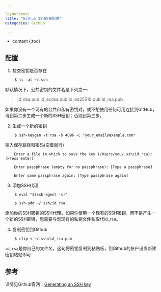 ```yaml
---

layout:post
title: "Github SSH连接配置"
categories: GitHub

---
```


* content
{:toc}

## 配置

1. 检查密钥是否存在

        $ ls -al ~/.ssh

默认情况下，公共密钥的文件名是下列之一:
> id_dsa.pub
> id_ecdsa.pub
> id_ed25519.pub
> id_rsa.pub

如果你没有一个现有的公共和私有密钥对，或不想使用任何可用连接到GitHub，请到第二步生成一个新的SSH密钥；否则到第三步。

2. 生成一个新的密钥 
    
        $ ssh-keygen -t rsa -b 4096 -C "your_email@example.com"

输入保存路径和密码(空着就行)

        Enter a file in which to save the key (/Users/you/.ssh/id_rsa): [Press enter]

        Enter passphrase (empty for no passphrase): [Type a passphrase]

        Enter same passphrase again: [Type passphrase again]

3. 添加SSH代理

        $ eval "$(ssh-agent -s)"

        $ ssh-add ~/.ssh/id_rsa

添加你的SSH密钥的SSH代理。如果你使用一个现有的SSH密钥，而不是产生一个新的SSH密钥，您需要与您现有的私钥文件名取代id_rsa。

4. 复制密钥到Github

        $ clip < ~/.ssh/id_rsa.pub

`id_rsa`是你自己的文件名，这句将密钥复制到粘贴板，到Github的账户设置新建密钥粘贴即可

## 参考

详情见Github官网：[Generating an SSH key](https://help.github.com/articles/generating-an-ssh-key/)






